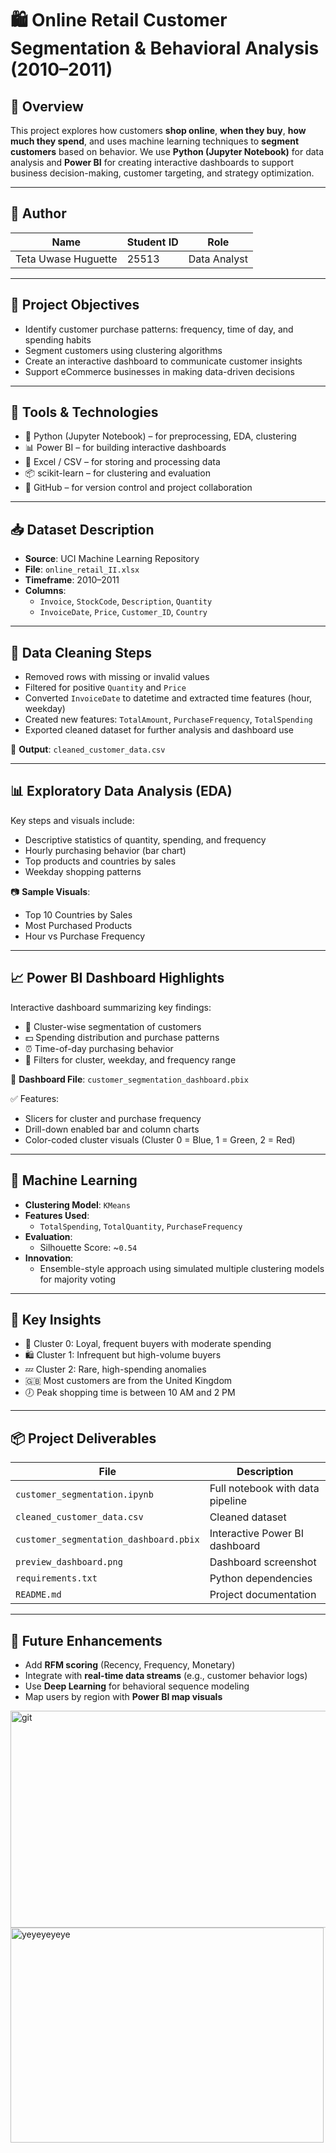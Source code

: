 # 🛍️ Online Retail Customer Segmentation & Behavioral Analysis (2010–2011)

## 📌 Overview

This project explores how customers **shop online**, **when they buy**, **how much they spend**, and uses machine learning techniques to **segment customers** based on behavior. We use **Python (Jupyter Notebook)** for data analysis and **Power BI** for creating interactive dashboards to support business decision-making, customer targeting, and strategy optimization.

---

## 👤 Author

| Name                  | Student ID | Role         |
|-----------------------|------------|--------------|
| Teta Uwase Huguette  | 25513      | Data Analyst |

---

## 🎯 Project Objectives

- Identify customer purchase patterns: frequency, time of day, and spending habits  
- Segment customers using clustering algorithms  
- Create an interactive dashboard to communicate customer insights  
- Support eCommerce businesses in making data-driven decisions

---

## 🧰 Tools & Technologies

- 🐍 Python (Jupyter Notebook) – for preprocessing, EDA, clustering
- 📊 Power BI – for building interactive dashboards
- 📁 Excel / CSV – for storing and processing data
- 📦 scikit-learn – for clustering and evaluation
- 💾 GitHub – for version control and project collaboration

---

## 📥 Dataset Description

- **Source**: UCI Machine Learning Repository  
- **File**: `online_retail_II.xlsx`  
- **Timeframe**: 2010–2011  
- **Columns**:
  - `Invoice`, `StockCode`, `Description`, `Quantity`
  - `InvoiceDate`, `Price`, `Customer_ID`, `Country`

---

## 🧼 Data Cleaning Steps

- Removed rows with missing or invalid values
- Filtered for positive `Quantity` and `Price`
- Converted `InvoiceDate` to datetime and extracted time features (hour, weekday)
- Created new features: `TotalAmount`, `PurchaseFrequency`, `TotalSpending`
- Exported cleaned dataset for further analysis and dashboard use

📂 **Output**: `cleaned_customer_data.csv`

---

## 📊 Exploratory Data Analysis (EDA)

Key steps and visuals include:

- Descriptive statistics of quantity, spending, and frequency  
- Hourly purchasing behavior (bar chart)  
- Top products and countries by sales  
- Weekday shopping patterns  

📷 **Sample Visuals**:
- Top 10 Countries by Sales  
- Most Purchased Products  
- Hour vs Purchase Frequency  

---

## 📈 Power BI Dashboard Highlights

Interactive dashboard summarizing key findings:

- 🧍 Cluster-wise segmentation of customers  
- 💵 Spending distribution and purchase patterns  
- ⏰ Time-of-day purchasing behavior  
- 🎯 Filters for cluster, weekday, and frequency range

📂 **Dashboard File**: `customer_segmentation_dashboard.pbix`

✅ Features:
- Slicers for cluster and purchase frequency
- Drill-down enabled bar and column charts
- Color-coded cluster visuals (Cluster 0 = Blue, 1 = Green, 2 = Red)

---

## 🧪 Machine Learning

- **Clustering Model**: `KMeans`  
- **Features Used**:
  - `TotalSpending`, `TotalQuantity`, `PurchaseFrequency`
- **Evaluation**:
  - Silhouette Score: ~`0.54`  
- **Innovation**:
  - Ensemble-style approach using simulated multiple clustering models for majority voting

---

## 📑 Key Insights

- 🧠 Cluster 0: Loyal, frequent buyers with moderate spending  
- 🛍️ Cluster 1: Infrequent but high-volume buyers  
- 💤 Cluster 2: Rare, high-spending anomalies  
- 🇬🇧 Most customers are from the United Kingdom  
- 🕖 Peak shopping time is between 10 AM and 2 PM

---

## 📦 Project Deliverables

| File                                     | Description                              |
|------------------------------------------|------------------------------------------|
| `customer_segmentation.ipynb`            | Full notebook with data pipeline         |
| `cleaned_customer_data.csv`              | Cleaned dataset                          |
| `customer_segmentation_dashboard.pbix`   | Interactive Power BI dashboard           |
| `preview_dashboard.png`                  | Dashboard screenshot                     |
| `requirements.txt`                       | Python dependencies                      |
| `README.md`                              | Project documentation                    |

---

## 🔮 Future Enhancements

- Add **RFM scoring** (Recency, Frequency, Monetary)  
- Integrate with **real-time data streams** (e.g., customer behavior logs)  
- Use **Deep Learning** for behavioral sequence modeling  
- Map users by region with **Power BI map visuals**  



<img width="692" height="347" alt="git" src="https://github.com/user-attachments/assets/2044baa0-0f13-426f-9b11-bc8caee545bf" />
<img width="501" height="344" alt="yeyeyeyeye" src="https://github.com/user-attachments/assets/7c8ba628-ca66-460f-9593-7b2d81d8ca43" />
